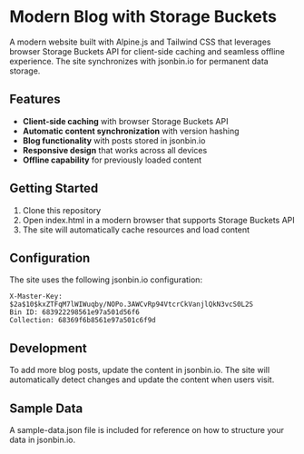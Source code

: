 # Modern Blog with Storage Buckets

A modern website built with Alpine.js and Tailwind CSS that leverages browser Storage Buckets API for client-side caching and seamless offline experience. The site synchronizes with jsonbin.io for permanent data storage.

## Features

- **Client-side caching** with browser Storage Buckets API
- **Automatic content synchronization** with version hashing
- **Blog functionality** with posts stored in jsonbin.io
- **Responsive design** that works across all devices
- **Offline capability** for previously loaded content

## Getting Started

1. Clone this repository
2. Open index.html in a modern browser that supports Storage Buckets API
3. The site will automatically cache resources and load content

## Configuration

The site uses the following jsonbin.io configuration:

```
X-Master-Key: $2a$10$kxZTFqM7lWIWuqby/NOPo.3AWCvRp94VtcrCkVanjlQkN3vcS0L2S
Bin ID: 683922298561e97a501d56f6
Collection: 68369f6b8561e97a501c6f9d
```

## Development

To add more blog posts, update the content in jsonbin.io. The site will automatically detect changes and update the content when users visit.

## Sample Data

A sample-data.json file is included for reference on how to structure your data in jsonbin.io.